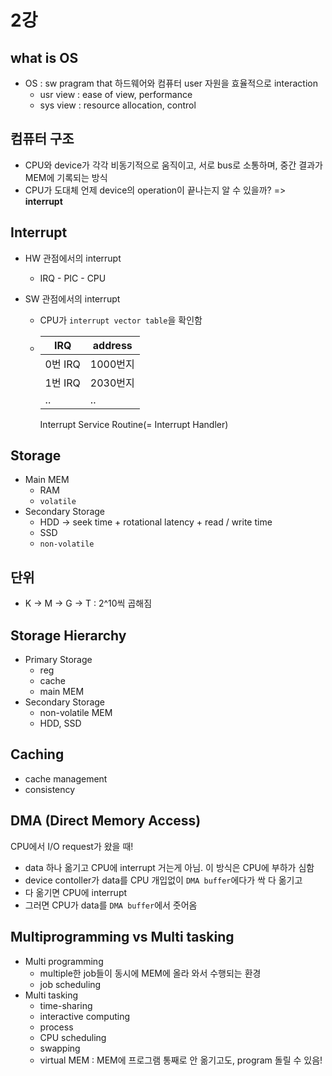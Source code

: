 # 2강

## what is OS

- OS : sw pragram that 하드웨어와 컴퓨터 user 자원을 효율적으로 interaction
  - usr view : ease of view, performance
  - sys view : resource allocation, control



## 컴퓨터 구조

- CPU와 device가 각각 비동기적으로 움직이고, 서로 bus로 소통하며, 중간 결과가 MEM에 기록되는 방식
- CPU가 도대체 언제 device의 operation이 끝나는지 알 수 있을까? => **interrupt**



## Interrupt

- HW 관점에서의 interrupt

  - IRQ - PIC - CPU

- SW 관점에서의 interrupt

  - CPU가 `interrupt vector table`을 확인함

  - | IRQ    | address |
    | ------ | ------- |
    | 0번 IRQ | 1000번지  |
    | 1번 IRQ | 2030번지  |
    | ..     | ..      |

    Interrupt Service Routine(= Interrupt Handler)



## Storage

- Main MEM 
  - RAM
  - `volatile`
- Secondary Storage
  - HDD -> seek time + rotational latency + read / write time
  - SSD
  - `non-volatile`



## 단위

- K -> M -> G -> T : 2^10씩 곱해짐



## Storage Hierarchy

- Primary Storage
  - reg
  - cache
  - main MEM
- Secondary Storage
  - non-volatile MEM
  - HDD, SSD



## Caching

- cache management
- consistency



## DMA (Direct Memory Access)

CPU에서 I/O request가 왔을 때!

- data 하나 옮기고 CPU에 interrupt 거는게 아님. 이 방식은 CPU에 부하가 심함
- device contoller가 data를 CPU 개입없이 `DMA buffer`에다가 싹 다 옮기고
- 다 옮기면 CPU에 interrupt
- 그러면 CPU가 data를 `DMA buffer`에서 줏어옴



## Multiprogramming vs Multi tasking

- Multi programming
  - multiple한 job들이 동시에 MEM에 올라 와서 수행되는 환경
  - job scheduling
- Multi tasking
  - time-sharing
  - interactive computing
  - process
  - CPU scheduling
  - swapping
  - virtual MEM : MEM에 프로그램 통째로 안 옮기고도, program 돌릴 수 있음!
